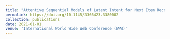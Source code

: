 ```yaml
---
title: "Attentive Sequential Models of Latent Intent for Next Item Recommendation"
permalink: https://doi.org/10.1145/3366423.3380002
collection: publications
date: 2021-01-01
venue: 'International World Wide Web Conference (WWW)'
---
```

